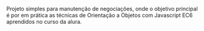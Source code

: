 Projeto simples para manutenção de negociações, onde o objetivo principal é por em prática as técnicas de Orientação a Objetos com Javascript EC6 aprendidos no curso da alura.
